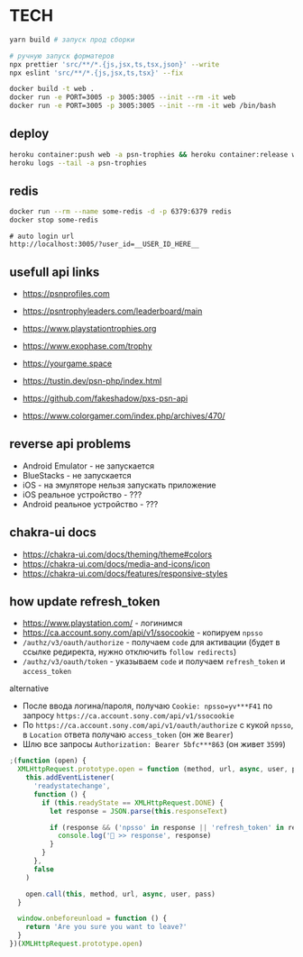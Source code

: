 # TECH

```sh
yarn build # запуск прод сборки

# ручную запуск форматеров
npx prettier 'src/**/*.{js,jsx,ts,tsx,json}' --write
npx eslint 'src/**/*.{js,jsx,ts,tsx}' --fix

docker build -t web .
docker run -e PORT=3005 -p 3005:3005 --init --rm -it web
docker run -e PORT=3005 -p 3005:3005 --init --rm -it web /bin/bash
```

## deploy

```sh
heroku container:push web -a psn-trophies && heroku container:release web -a psn-trophies
heroku logs --tail -a psn-trophies
```

## redis

```sh
docker run --rm --name some-redis -d -p 6379:6379 redis
docker stop some-redis
```

```
# auto login url
http://localhost:3005/?user_id=__USER_ID_HERE__
```

## usefull api links

- https://psnprofiles.com
- https://psntrophyleaders.com/leaderboard/main
- https://www.playstationtrophies.org
- https://www.exophase.com/trophy
- https://yourgame.space

- https://tustin.dev/psn-php/index.html
- https://github.com/fakeshadow/pxs-psn-api
- https://www.colorgamer.com/index.php/archives/470/

## reverse api problems

- Android Emulator - не запускается
- BlueStacks - не запускается
- iOS - на эмуляторе нельзя запускать приложение
- iOS реальное устройство - ???
- Android реальное устройство - ???

## chakra-ui docs

- https://chakra-ui.com/docs/theming/theme#colors
- https://chakra-ui.com/docs/media-and-icons/icon
- https://chakra-ui.com/docs/features/responsive-styles

## how update refresh_token

- https://www.playstation.com/ - логинимся
- https://ca.account.sony.com/api/v1/ssocookie - копируем `npsso`
- `/authz/v3/oauth/authorize` - получаем `code` для активации (будет в ссылке редиректа, нужно отключить `follow redirects`)
- `/authz/v3/oauth/token` - указываем `code` и получаем `refresh_token` и `access_token`

alternative

- После ввода логина/пароля, получаю `Cookie: npsso=yv***F41` по запросу `https://ca.account.sony.com/api/v1/ssocookie`
- По `https://ca.account.sony.com/api/v1/oauth/authorize` с кукой `npsso`, в `Location` ответа получаю `access_token` (он же `Bearer`)
- Шлю все запросы `Authorization: Bearer 5bfc***863` (он живет `3599`)

```js
;(function (open) {
  XMLHttpRequest.prototype.open = function (method, url, async, user, pass) {
    this.addEventListener(
      'readystatechange',
      function () {
        if (this.readyState == XMLHttpRequest.DONE) {
          let response = JSON.parse(this.responseText)

          if (response && ('npsso' in response || 'refresh_token' in response)) {
            console.log('👾 >> response', response)
          }
        }
      },
      false
    )

    open.call(this, method, url, async, user, pass)
  }

  window.onbeforeunload = function () {
    return 'Are you sure you want to leave?'
  }
})(XMLHttpRequest.prototype.open)
```
